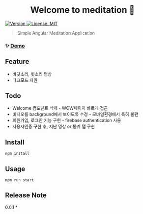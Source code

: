 <h1 align="center">Welcome to meditation 👋</h1>
<p>
  <a href="https://www.npmjs.com/package/meditation" target="_blank">
    <img alt="Version" src="https://img.shields.io/badge/meditation-1.0.0-brightgreen">
  </a>
  <a href="#" target="_blank">
    <img alt="License: MIT" src="https://img.shields.io/badge/License-MIT-yellow.svg" />
  </a>
</p>

> Simple Angular Meditation Application 

### ✨ [Demo](https://meditation-for-developer.firebaseapp.com)

## Feature

* 바닷소리, 빗소리 명상
* 다크모드 지원

## Todo

* Welcome 컴포넌트 삭제 - WOW페이지 빠르게 접근
* 비디오를 background에서 보이도록 수정 - 모바일환경에서 특히 불편
* 회원가입, 로그인 기능 구현 - firebase authentication 사용
* 사용자인증 구현 후, 지난 명상 or 통계 탭 구현

## Install

```sh
npm install
```

## Usage

```sh
npm run start
```

## Release Note
0.0.1
* 